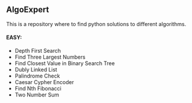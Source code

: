 ## AlgoExpert

This is a repository where to find python solutions to different algorithms.

#### EASY:
* Depth First Search
* Find Three Largest Numbers
* Find Closest Value in Binary Search Tree
* Dubly Linked List
* Palindrome Check
* Caesar Cypher Encoder
* Find Nth Fibonacci
* Two Number Sum
